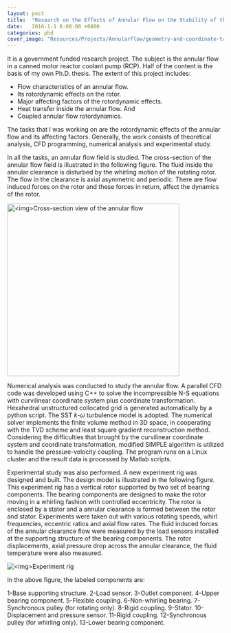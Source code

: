 ```yaml
---
layout: post
title:  "Research on the Effects of Annular Flow on the Stability of the Rotordynamic System in a Canned Motor RCP"
date:   2016-1-1 8:00:00 +0800
categories: phd
cover_image: "Resources/Projects/AnnularFlow/geometry-and-coordinate-transformation.png"
---
```


It is a government funded research project. The subject is the annular flow in a canned motor reactor coolant pump (RCP). Half of the content is the basis of my own Ph.D. thesis. The extent of this project includes:

* Flow characteristics of an annular flow.
* Its rotordynamic effects on the rotor.
* Major affecting factors of the rotordynamic effects.
* Heat transfer inside the annular flow. And 
* Coupled annular flow rotordynamics.

The tasks that I was working on are the rotordynamic effects of the annular flow and its affecting factors. Generally, the work consists of theoretical analysis, CFD programming, numerical analysis and experimental study. 

In all the tasks, an annular flow field is studied. The cross-section of the annular flow field is illustrated in the following figure. The fluid inside the annular clearance is disturbed by the whirling motion of the rotating rotor. The flow in the clearance is axial asymmetric and periodic. There are flow induced forces on the rotor and these forces in return, affect the dynamics of the rotor.

<p><img src="{{site.baseurl}}/Resources/Projects/AnnularFlow/geometry-and-coordinate-transformation.png" alt="<img>Cross-section view of the annular flow" width="400px"></p>

Numerical analysis was conducted to study the annular flow. A parallel CFD code was developed using C++ to solve the incompressible N-S equations with curvilinear coordinate system plus coordinate transformation. Hexahedral unstructured collocated grid is generated automatically by a python script. The SST *k*-*&omega;* turbulence model is adopted. The numerical solver implements the finite volume method in 3D space, in cooperating with the TVD scheme and least square gradient reconstruction method. Considering the difficulties that brought by the curvilinear coordinate system and coordinate transformation, modified SIMPLE algorithm is utilized to handle the pressure-velocity coupling. The program runs on a Linux cluster and the result data is processed by Matlab scripts.

Experimental study was also performed. A new experiment rig was designed and built. The design model is illustrated in the following figure. This experiment rig has a vertical rotor supported by two set of bearing components. The bearing components are designed to make the rotor moving in a whirling fashion with controlled eccentricity. The rotor is enclosed by a stator and a annular clearance is formed between the rotor and stator. Experiments were taken out with various rotating speeds, whirl frequencies, eccentric ratios and axial flow rates. The fluid induced forces of the annular clearance flow were measured by the load sensors installed at the supporting structure of the bearing components. The rotor displacements, axial pressure drop across the annular clearance, the fluid temperature were also measured. 

<p><img src="{{site.baseurl}}/Resources/Projects/AnnularFlow/experiment-rig.png" alt="<img>Experiment rig"></p>

In the above figure, the labeled components are:

1-Base supporting structure. 2-Load sensor. 3-Outlet component. 4-Upper bearing component. 5-Flexible coupling. 6-Non-whirling bearing. 7-Synchronous pulley (for rotating only). 8-Rigid coupling. 9-Stator. 10-Displacement and pressure sensor. 11-Rigid coupling. 12-Synchronous pulley (for whirling only). 13-Lower bearing component.


